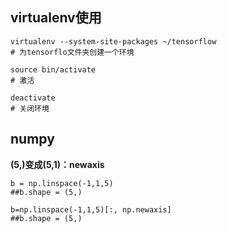 ## virtualenv使用
```
virtualenv --system-site-packages ~/tensorflow
# 为tensorflo文件夹创建一个环境

source bin/activate
# 激活

deactivate
# 关闭环境
```

## numpy
**(5,)变成(5,1)：newaxis**
```
b = np.linspace(-1,1,5)
##b.shape = (5,)

b=np.linspace(-1,1,5)[:, np.newaxis]
##b.shape = (5,)
```
